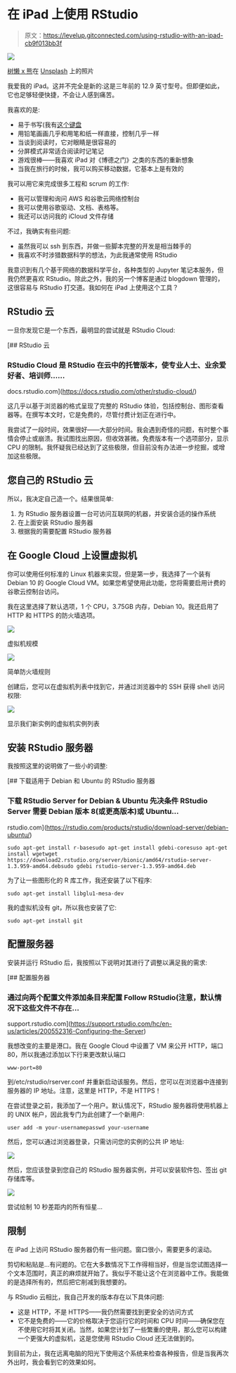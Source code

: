 # 在 iPad 上使用 RStudio

> 原文：<https://levelup.gitconnected.com/using-rstudio-with-an-ipad-cb9f013bb3f>

![](img/9598b9102447a9ee6017ce2fd531e6aa.png)

[树懒 x 熊](https://unsplash.com/@slothxbear?utm_source=unsplash&utm_medium=referral&utm_content=creditCopyText)在 [Unsplash](https://unsplash.com/s/photos/ipad?utm_source=unsplash&utm_medium=referral&utm_content=creditCopyText) 上的照片

我爱我的 iPad。这并不完全是新的:这是三年前的 12.9 英寸型号。但即便如此，它也足够轻便快捷，不会让人感到痛苦。

我喜欢的是:

*   易于书写(我有[这个键盘](https://store.apple.com/uk/xc/product/MNKT2B/A)
*   用铅笔画画几乎和用笔和纸一样直接，控制几乎一样
*   当谈到阅读时，它对眼睛是很容易的
*   分屏模式非常适合阅读时记笔记
*   游戏很棒——我喜欢 iPad 对《博德之门》之类的东西的重新想象
*   当我在旅行的时候，我可以购买移动数据，它基本上是有效的

我可以用它来完成很多工程和 scrum 的工作:

*   我可以管理和询问 AWS 和谷歌云网络控制台
*   我可以使用谷歌驱动、文档、表格等。
*   我还可以访问我的 iCloud 文件存储

不过，我确实有些问题:

*   虽然我可以 ssh 到东西，并做一些脚本完整的开发是相当棘手的
*   我喜欢不时涉猎数据科学的想法，为此我通常使用 RStudio

我意识到有几个基于网络的数据科学平台，各种类型的 Jupyter 笔记本服务，但我仍然更喜欢 RStudio。除此之外，我的另一个博客是通过 blogdown 管理的，这很容易与 RStudio 打交道。我如何在 iPad 上使用这个工具？

## RStudio 云

一旦你发现它是一个东西，最明显的尝试就是 RStudio Cloud:

 [## RStudio 云

### RStudio Cloud 是 RStudio 在云中的托管版本，使专业人士、业余爱好者、培训师……

docs.rstudio.com](https://docs.rstudio.com/other/rstudio-cloud/) 

这几乎以基于浏览器的格式呈现了完整的 RStudio 体验，包括控制台、图形查看器等。在撰写本文时，它是免费的，尽管付费计划正在进行中。

我尝试了一段时间，效果很好——大部分时间。我会遇到奇怪的问题，有时整个事情会停止或崩溃。我试图找出原因，但收效甚微。免费版本有一个选项部分，显示 CPU 的限制。我怀疑我已经达到了这些极限，但目前没有办法进一步挖掘，或增加这些极限。

## 您自己的 RStudio 云

所以，我决定自己造一个。结果很简单:

1.  为 RStudio 服务器设置一台可访问互联网的机器，并安装合适的操作系统
2.  在上面安装 RStudio 服务器
3.  根据我的需要配置 RStudio 服务器

## 在 Google Cloud 上设置虚拟机

你可以使用任何标准的 Linux 机器来实现，但是第一步，我选择了一个装有 Debian 10 的 Google Cloud VM。如果您希望使用此功能，您将需要启用计费的谷歌云控制台访问。

我在这里选择了默认选项，1 个 CPU，3.75GB 内存，Debian 10。我还启用了 HTTP 和 HTTPS 的防火墙选项。

![](img/7ff591030ef60acef6dfe4adba860e3b.png)

虚拟机规模

![](img/78dd51842c8cba285a468658f7fc18d0.png)

简单防火墙规则

创建后，您可以在虚拟机列表中找到它，并通过浏览器中的 SSH 获得 shell 访问权限:

![](img/7e8b9fa690eb87a8f6c40651a126dae1.png)

显示我们新实例的虚拟机实例列表

## 安装 RStudio 服务器

我按照这里的说明做了一些小的调整:

[](https://rstudio.com/products/rstudio/download-server/debian-ubuntu/) [## 下载适用于 Debian 和 Ubuntu 的 RStudio 服务器

### 下载 RStudio Server for Debian & Ubuntu 先决条件 RStudio Server 需要 Debian 版本 8(或更高版本)或 Ubuntu…

rstudio.com](https://rstudio.com/products/rstudio/download-server/debian-ubuntu/) 

```
sudo apt-get install r-basesudo apt-get install gdebi-coresuso apt-get install wgetwget https://download2.rstudio.org/server/bionic/amd64/rstudio-server-1.3.959-amd64.debsudo gdebi rstudio-server-1.3.959-amd64.deb
```

为了让一些图形化的 R 库工作，我还安装了以下程序:

```
sudo apt-get install libglu1-mesa-dev
```

我的虚拟机没有 git，所以我也安装了它:

```
sudo apt-get install git
```

## 配置服务器

安装并运行 RStudio 后，我按照以下说明对其进行了调整以满足我的需求:

[](https://support.rstudio.com/hc/en-us/articles/200552316-Configuring-the-Server) [## 配置服务器

### 通过向两个配置文件添加条目来配置 Follow RStudio(注意，默认情况下这些文件不存在…

support.rstudio.com](https://support.rstudio.com/hc/en-us/articles/200552316-Configuring-the-Server) 

我想改变的主要是港口。我在 Google Cloud 中设置了 VM 来公开 HTTP，端口 80，所以我通过添加以下行来更改默认端口

```
www-port=80
```

到/etc/rstudio/rserver.conf 并重新启动该服务。然后，您可以在浏览器中连接到服务器的 IP 地址。注意，这里是 HTTP，不是 HTTPS！

在尝试登录之前，我添加了一个用户。默认情况下，RStudio 服务器将使用机器上的 UNIX 帐户，因此我专门为此创建了一个新用户:

```
user add -m your-usernamepasswd your-username
```

然后，您可以通过浏览器登录，只需访问您的实例的公共 IP 地址:

![](img/220dcdda9828fc4b35e18ae8e385510f.png)

然后，您应该登录到您自己的 RStudio 服务器实例，并可以安装软件包、签出 git 存储库等。

![](img/79d2d0f3c7d80250e691acd83a399337.png)

尝试绘制 10 秒差距内的所有恒星…

## 限制

在 iPad 上访问 RStudio 服务器仍有一些问题。窗口很小，需要更多的滚动。

剪切和粘贴是…有问题的。它在大多数情况下工作得相当好，但是当您试图选择一个文本范围时，真正的麻烦就开始了。我似乎不能让这个在浏览器中工作。我能做的是选择所有的，然后把它削减到我想要的。

与 RStudio 云相比，我自己开发的版本存在以下具体问题:

*   这是 HTTP，不是 HTTPS——我仍然需要找到更安全的访问方式
*   它不是免费的——它的价格取决于您运行它的时间和 CPU 时间——确保您在不使用它时将其关闭。当然，如果您计划了一些繁重的使用，那么您可以构建一个更强大的虚拟机，这是您使用 RStudio Cloud 还无法做到的。

到目前为止，我在远离电脑的阳光下使用这个系统来检查各种报告，但是当我再次外出时，我会看到它的效果如何。